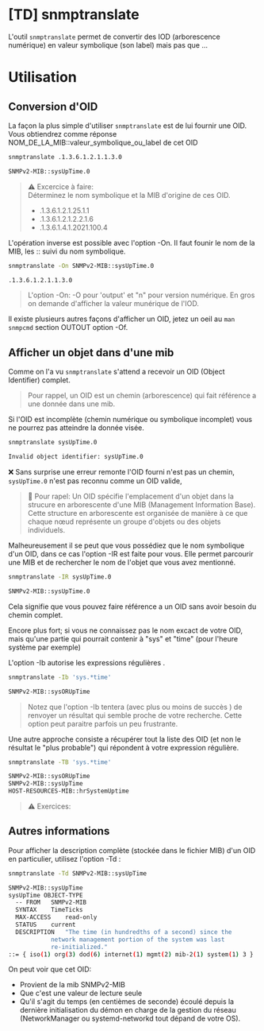 # [TD] snmptranslate
L'outil `snmptranslate` permet de convertir des IOD (arborescence numérique) en valeur symbolique (son label) mais pas que ...
# Utilisation
## Conversion d'OID
La façon la plus simple d'utiliser `snmptranslate` est de lui fournir une OID. Vous obtiendrez comme réponse NOM_DE_LA_MIB::valeur_symbolique_ou_label de cet OID

``` bash  
snmptranslate .1.3.6.1.2.1.1.3.0

SNMPv2-MIB::sysUpTime.0
```
> :warning: Excercice à faire:  
> Déterminez le nom symbolique et la MIB d'origine de ces OID.
> - .1.3.6.1.2.1.25.1.1  
> - .1.3.6.1.2.1.2.2.1.6  
> - .1.3.6.1.4.1.2021.100.4

L'opération inverse est possible avec l'option -On. Il faut founir le nom de la MIB, les :: suivi du nom symbolique.
``` bash
snmptranslate -On SNMPv2-MIB::sysUpTime.0

.1.3.6.1.2.1.1.3.0
```
> L'option -On: -O pour 'output' et "n" pour version numérique. En gros on demande d'afficher la valeur munérique de l'IOD.

Il existe plusieurs autres façons d'afficher un OID, jetez un oeil au `man snmpcmd` section OUTOUT option -Of.

## Afficher un objet dans d'une mib
Comme on l'a vu `snmptranslate` s'attend a recevoir un OID (Object Identifier) complet.
> Pour rappel, un OID est un chemin (arborescence) qui fait référence a une donnée dans une mib.

Si l'OID est incomplète (chemin numérique ou symbolique incomplet) vous ne pourrez pas atteindre la donnée visée.

``` bash
snmptranslate sysUpTime.0

Invalid object identifier: sysUpTime.0
```
:x: Sans surprise  une erreur remonte l'OID fourni n'est pas un chemin, `sysUpTime.0` n'est pas reconnu comme un OID valide,

> :memo: Pour rapel: Un OID spécifie l'emplacement d'un objet dans la strucure en arborescente d'une MIB (Management Information Base). Cette structure en arborescente est organisée de manière à ce que chaque nœud représente un groupe d'objets ou des objets individuels.

Malheureusement il se peut que vous possédiez que le nom symbolique d'un OID, dans ce cas l'option -IR est faite pour vous.
Elle permet parcourir une MIB et de rechercher le nom de l'objet que vous avez mentionné.

``` bash
snmptranslate -IR sysUpTime.0

SNMPv2-MIB::sysUpTime.0
```
Cela signifie que vous pouvez faire référence a un OID sans avoir besoin du chemin complet.

Encore plus fort; si vous ne connaissez pas le nom excact de votre OID, mais qu'une partie qui pourrait contenir à "sys" et "time" (pour l'heure système par exemple)

L'option -Ib autorise les expressions régulières .
``` bash
snmptranslate -Ib 'sys.*time'

SNMPv2-MIB::sysORUpTime
```
> Notez que l'option -Ib tentera (avec plus ou moins de succès ) de renvoyer un résultat qui semble proche de votre recherche. Cette option peut paraitre parfois un peu frustrante.

Une autre approche consiste a récupérer tout la liste des OID (et non le résultat le "plus probable") qui répondent à votre expression régulière.

``` bash
snmptranslate -TB 'sys.*time'

SNMPv2-MIB::sysORUpTime
SNMPv2-MIB::sysUpTime
HOST-RESOURCES-MIB::hrSystemUptime
```
> :warning: Exercices:  
>

## Autres informations
Pour afficher la description complète (stockée dans le fichier MIB) d'un OID en particulier, utilisez l'option -Td :
``` bash
snmptranslate -Td SNMPv2-MIB::sysUpTime

SNMPv2-MIB::sysUpTime
sysUpTime OBJECT-TYPE
  -- FROM	SNMPv2-MIB
  SYNTAX	TimeTicks
  MAX-ACCESS	read-only
  STATUS	current
  DESCRIPTION	"The time (in hundredths of a second) since the
            network management portion of the system was last
            re-initialized."
::= { iso(1) org(3) dod(6) internet(1) mgmt(2) mib-2(1) system(1) 3 }
```
On peut voir que cet OID:
 - Provient de la mib SNMPv2-MIB
 - Que c'est une valeur de lecture seule
 - Qu'il s'agit du temps (en centièmes de seconde) écoulé depuis la dernière initialisation du démon en charge de la gestion du réseau (NetworkManager ou systemd-networkd tout dépand de votre OS).
